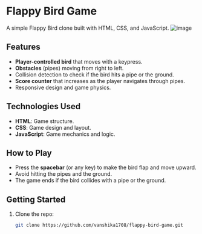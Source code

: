 # Flappy Bird Game

A simple Flappy Bird clone built with HTML, CSS, and JavaScript.
![image](https://github.com/user-attachments/assets/948a2eff-5c02-4305-985f-f47a07fea32f)

## Features

- **Player-controlled bird** that moves with a keypress.
- **Obstacles** (pipes) moving from right to left.
- Collision detection to check if the bird hits a pipe or the ground.
- **Score counter** that increases as the player navigates through pipes.
- Responsive design and game physics.

## Technologies Used

- **HTML**: Game structure.
- **CSS**: Game design and layout.
- **JavaScript**: Game mechanics and logic.

## How to Play

- Press the **spacebar** (or any key) to make the bird flap and move upward.
- Avoid hitting the pipes and the ground.
- The game ends if the bird collides with a pipe or the ground.

## Getting Started

1. Clone the repo:
   ```bash
   git clone https://github.com/vanshika1708/flappy-bird-game.git
